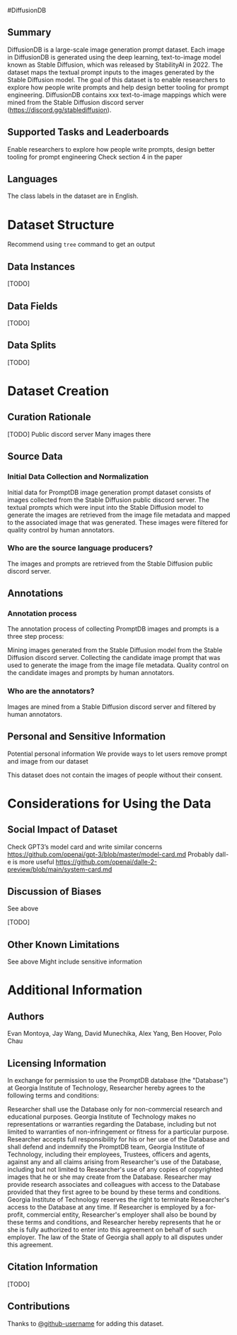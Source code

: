 #DiffusionDB
## Summary

DiffusionDB is a large-scale image generation prompt dataset. Each image in DiffusionDB is generated using the deep learning, text-to-image model known as Stable Diffusion, which was released by StabilityAI in 2022. The dataset maps the textual prompt inputs to the images generated by the Stable Diffusion model. The goal of this dataset is to enable researchers to explore how people write prompts and help design better tooling for prompt engineering. DiffusionDB contains xxx text-to-image mappings which were mined from the Stable Diffusion discord server (https://discord.gg/stablediffusion).

## Supported Tasks and Leaderboards

Enable researchers to explore how people write prompts, design better tooling for prompt engineering
Check section 4 in the paper

## Languages

The class labels in the dataset are in English.

# Dataset Structure

Recommend using `tree` command to get an output

## Data Instances

[TODO]

## Data Fields

[TODO]

## Data Splits

[TODO]

# Dataset Creation

## Curation Rationale

[TODO]
Public discord server
Many images there

## Source Data

### Initial Data Collection and Normalization

Initial data for PromptDB image generation prompt dataset consists of images collected from the Stable Diffusion public discord server. The textual prompts which were input into the Stable Diffusion model to generate the images are retrieved from the image file metadata and mapped to the associated image that was generated. These images were filtered for quality control by human annotators.

### Who are the source language producers?

The images and prompts are retrieved from the Stable Diffusion public discord server.

## Annotations

### Annotation process

The annotation process of collecting PromptDB images and prompts is a three step process:

Mining images generated from the Stable Diffusion model from the Stable Diffusion discord server.
Collecting the candidate image prompt that was used to generate the image from the image file metadata.
Quality control on the candidate images and prompts by human annotators.

### Who are the annotators?

Images are mined from a Stable Diffusion discord server and filtered by human annotators.

## Personal and Sensitive Information

Potential personal information
We provide ways to let users remove prompt and image from our dataset

This dataset does not contain the images of people without their consent.

# Considerations for Using the Data

## Social Impact of Dataset

Check GPT3’s model card and write similar concerns
https://github.com/openai/gpt-3/blob/master/model-card.md
Probably dall-e is more useful
https://github.com/openai/dalle-2-preview/blob/main/system-card.md

## Discussion of Biases

See above

[TODO]

## Other Known Limitations

See above
Might include sensitive information

# Additional Information

## Authors

Evan Montoya, Jay Wang, David Munechika, Alex Yang, Ben Hoover, Polo Chau

## Licensing Information

In exchange for permission to use the PromptDB database (the "Database") at Georgia Institute of Technology, Researcher hereby agrees to the following terms and conditions:

Researcher shall use the Database only for non-commercial research and educational purposes.
Georgia Institute of Technology makes no representations or warranties regarding the Database, including but not limited to warranties of non-infringement or fitness for a particular purpose.
Researcher accepts full responsibility for his or her use of the Database and shall defend and indemnify the PromptDB team, Georgia Institute of Technology, including their employees, Trustees, officers and agents, against any and all claims arising from Researcher's use of the Database, including but not limited to Researcher's use of any copies of copyrighted images that he or she may create from the Database.
Researcher may provide research associates and colleagues with access to the Database provided that they first agree to be bound by these terms and conditions.
Georgia Institute of Technology reserves the right to terminate Researcher's access to the Database at any time.
If Researcher is employed by a for-profit, commercial entity, Researcher's employer shall also be bound by these terms and conditions, and Researcher hereby represents that he or she is fully authorized to enter into this agreement on behalf of such employer.
The law of the State of Georgia shall apply to all disputes under this agreement.

## Citation Information

[TODO]

## Contributions

Thanks to [@github-username](https://github.com/<github-username>) for adding this dataset.

